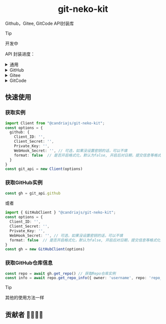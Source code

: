 # <h1 align="center">git-neko-kit</h1>
Github，Gitee, GitCode API封装库

> [!Tip]
> 开发中

API 封装进度：

<details>
<summary>通用</summary>
 以下每个类都具有

| 功能           | 状态      |
|----------------|-----------|
| 设置Toke(仅支持Github apps的用户acess_token)   | ✅ 已完成 |
| 设置系统代理   | ✅ 已完成 |
| 设置通用代理   | ✅ 已完成 |
| 设置反向代理   | ✅ 已完成 |
</details>

<details>
<summary>GitHub</summary>

  <details>
    <summary>授权</summary>
以下的Github Apps的功能

| 功能           | 状态      |
|----------------|-----------|
| 创建应用安装  | ✅ 已完成 |
| 创建应用管理   | ✅ 已完成|
| 创建授权   | ✅ 已完成 |
| 通过授权获取用户token   | ✅ 已完成 |
| 刷新用户token   | ✅ 已完成 |
| 检查用户token状态   | ✅ 已完成 |
  </details>

  <details>
    <summary>用户</summary>

| 功能           | 状态      |
|----------------|-----------|
| 获取用户信息 | ✅ 已完成 |
| 获取用户贡献数据   | ✅ 已完成 |

  </details>

  <details>
    <summary>仓库</summary>

| 功能           | 状态      |
|----------------|-----------|
| 获取组织仓库列表  | ✅ 已完成 |
| 获取用户仓库列表  | ✅ 已完成 |
| 获取仓库信息   | ✅ 已完成 |
| 创建组织仓库   | ✅ 已完成 |
| 更新仓库信息   | ✅ 已完成 |
| 删除仓库   | ✅ 已完成 |
| 获取仓库语言   | ✅ 已完成 |

  </details>

  <details>
    <summary>Release</summary>

| 功能           | 状态      |
|----------------|-----------|
| 获取Release信息 | ✅ 已完成 |
| 创建Release   | ✅ 已完成 |
| 更新Release   | ✅ 已完成 |
| 删除Release   | ✅ 已完成 |

  </details>

  <details>
    <summary>Issue</summary>

| 功能           | 状态      |
|----------------|-----------|
| 获取Issue信息 | ✅ 已完成 |
| 创建Issue   | ✅ 已完成 |
| 更新Issue   | ✅ 已完成 |
| 锁定Issue   | ✅ 已完成 |
| 解锁Issue   | ✅ 已完成 |
| 更新Issue评论 | ✅ 已完成 |

  </details>

</details>

<details>
<summary>Gitee</summary>

暂无
</details>

<details>
<summary>GitCode</summary>
暂无
</details>


## 快速使用

### 获取实例
```ts
import Client from "@candriajs/git-neko-kit";
const options = {
  github: {
    Client_ID: '',
    Client_Secret: '',
    Private_Key: '',
    WebHook_Secret: '', // 可选，如果没设置密钥的话，可以不填
    format: false  // 是否开启格式化，默认为false, 开启后对日期，提交信息等格式化拆分
  }
}
const git_api = new Client(options)
```

### 获取GitHub实例
```ts
const gh = git_api.github
```
或者
```ts
import { GitHubClient } "@candriajs/git-neko-kit";
const options = {
  Client_ID: '',
  Client_Secret: '',
  Private_Key: '',
  WebHook_Secret: '', // 可选，如果没设置密钥的话，可以不填
  format: false  // 是否开启格式化，默认为false, 开启后对日期，提交信息等格式化拆分
}
const gh = new GitHubClient(options)
```

### 获取GitHub仓库信息
```ts
const repo = await gh.get_repo() // 获取Repo仓库实例
const info = await repo.get_repo_info({ owner: 'username', repo: 'repo_name' }) // 获取仓库信息
```

> [!Tip]
> 其他的使用方法一样



## 贡献者 👨‍💻👩‍💻

<!-- ALL-CONTRIBUTORS-LIST:START - Do not remove or modify this section -->
<!-- prettier-ignore-start -->
<!-- markdownlint-disable -->

<!-- markdownlint-restore -->
<!-- prettier-ignore-end -->

<!-- ALL-CONTRIBUTORS-LIST:END -->